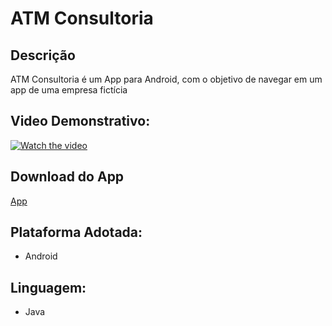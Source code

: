 # ATM Consultoria 

## Descrição
ATM Consultoria é um App para Android, com o objetivo de navegar em um app de uma empresa fictícia

## Video Demonstrativo:
[![Watch the video](https://i.imgur.com/vKb2F1B.png)](https://www.youtube.com/watch?v=Ix0EX4Occ3o)

## Download do App
[App](https://drive.google.com/file/d/1cXIKbFhSKcj-F_KByxNC5_t0DmbFeeEn/view?usp=sharing)

## Plataforma Adotada: 
  - Android

## Linguagem: 
  - Java
